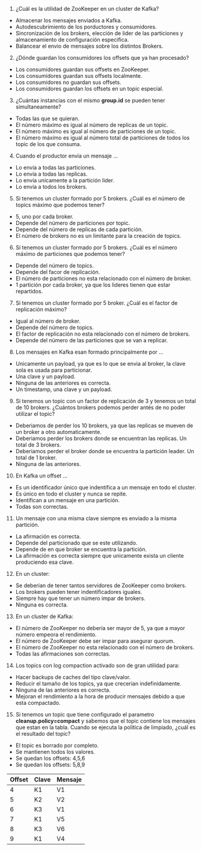 1. ¿Cuál es la utilidad de ZooKeeper en un cluster de Kafka?
  * Almacenar los mensajes enviados a Kafka.
  * Autodescubrimiento de los porductores y consumidores.
  * Sincronización de los brokers, elección de lider de las particiones y almacenamiento de configuración especifica.
  * Balancear el envio de mensajes sobre los distintos Brokers.

2. ¿Dónde guardan los consumidores los offsets que ya han procesado?
  * Los consumidores guardan sus offsets en ZooKeeper.
  * Los consumidores guardan sus offsets localmente.
  * Los consumidores no guardan sus offsets.
  * Los consumidores guardan los offsets en un topic especial.

3. ¿Cuántas instancias con el mismo **group.id** se pueden tener simultaneamente?
  * Todas las que se quieran.
  * El número máximo es igual al número de replicas de un topic.
  * El número máximo es igual al número de particiones de un topic.
  * El número máximo es igual al número total de particiones de todos los topic de los que consuma.

4. Cuando el productor envía un mensaje ...

  * Lo envía a todas las particiones.
  * Lo envía a todas las replicas.
  * Lo envía unicamente a la partición lider.
  * Lo envía a todos los brokers.

5. Si tenemos un cluster formado por 5 brokers. ¿Cuál es el número de topics máximo que podemos tener?

  * 5, uno por cada broker.
  * Depende del número de particiones por topic.
  * Depende del número de replicas de cada partición.
  * El número de brokers no es un limitante para la creación de topics.

6. Si tenemos un cluster formado por 5 brokers. ¿Cuál es el número máximo de particiones que podemos tener?

  * Depende del número de topics.
  * Depende del facor de replicación.
  * El número de particiones no esta relacionado con el número de broker.
  * 1 partición por cada broker, ya que los lideres tienen que estar repartidos.

7. Si tenemos un cluster formado por 5 broker. ¿Cuál es el factor de replicación máximo?

  * Igual al número de broker.
  * Depende del número de topics.
  * El factor de replicación no esta relacionado con el número de brokers.
  * Depende del número de las particiones que se van a replicar.

8. Los mensajes en Kafka esan formado principalmente por ...
  * Unicamente un payload, ya que es lo que se envia al broker, la clave sola es usada para particionar.
  * Una clave y un payload.
  * Ninguna de las anteriores es correcta.
  * Un timestamp, una clave y un payload.

9. Si tenemos un topic con un factor de replicación de 3 y tenemos un total de 10 brokers. ¿Cuántos brokers podemos perder antés de no poder utilizar el topic?
  * Deberiamos de perder los 10 brokers, ya que las replicas se mueven de un broker a otro automaticamente.
  * Deberiamos perder los brokers donde se encuentran las replicas. Un total de 3 brokers.
  * Deberiamos perder el broker donde se encuentra la partición leader. Un total de 1 broker.
  * Ninguna de las anteriores.

10. En Kafka un offset ...
  * Es un identificador único que indentifica a un mensaje en todo el cluster.
  * Es único en todo el cluster y nunca se repite.
  * Identifican a un mensaje en una partición.
  * Todas son correctas.

11. Un mensaje con una misma clave siempre es enviado a la misma partición.
  * La afirmación es correcta.
  * Depende del particionado que se este utilizando.
  * Depende de en que broker se encuentra la partición.
  * La afirmación es correcta siempre que unicamente exista un cliente produciendo esa clave.

12. En un cluster:
  * Se deberian de tener tantos servidores de ZooKeeper como brokers.
  * Los brokers pueden tener indentificadores iguales.
  * Siempre hay que tener un número impar de brokers.
  * Ninguna es correcta.

13. En un cluster de Kafka:
  * El número de ZooKeeper no debería ser mayor de 5, ya que a mayor número empeora el rendimiento.
  * El número de ZooKeeper debe ser impar para asegurar quorum.
  * El número de ZooKeeper no esta relacionado con el número de brokers.
  * Todas las afirmaciones son correctas.

14. Los topics con log compaction activado son de gran utilidad para:
  * Hacer backups de caches del tipo clave/valor.
  * Reducir el tamaño de los topics, ya que crecerian indefinidamente.
  * Ninguna de las anteriores es correcta.
  * Mejoran el rendimiento a la hora de producir mensajes debido a que esta compactado.

15. Si tenemos un topic que tiene configurado el parametro **cleanup.policy=compact** y sabemos que el topic contiene los mensajes que estan en la tabla. Cuando se ejecuta la política de limpiado, ¿cuál es el resultado del topic?
  * El topic es borrado por completo.
  * Se mantienen todos los valores.
  * Se quedan los offsets: 4,5,6
  * Se quedan los offsets: 5,8,9

| Offset         | Clave          |      Mensaje  |
| :------------- | :------------- |:------------- |
| 4              | K1             | V1            |
| 5              | K2             | V2            |
| 6              | K3             | V1            |
| 7              | K1             | V5            |
| 8              | K3             | V6            |
| 9              | K1             | V4            |

